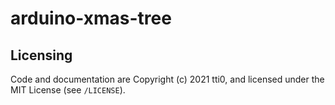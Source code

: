 # arduino-xmas-tree

## Licensing

Code and documentation are Copyright (c) 2021 tti0, and licensed under the MIT License (see `/LICENSE`).
